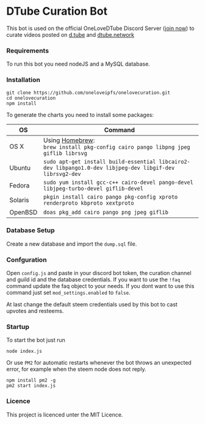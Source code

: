 # DTube Curation Bot

This bot is used on the official OneLoveDTube Discord Server ([join now](https://discord.gg/Sc4utKr)) to curate videos posted on [d.tube](https://d.tube) and [dtube.network](https://dtube.network)


### Requirements

To run this bot you need nodeJS and a MySQL database.

### Installation

    git clone https://github.com/oneloveipfs/onelovecuration.git
    cd onelovecuration
    npm install
    
To generate the charts you need to install some packages:

OS | Command
----- | -----
OS X | Using [Homebrew](https://brew.sh/):<br/>`brew install pkg-config cairo pango libpng jpeg giflib librsvg`
Ubuntu | `sudo apt-get install build-essential libcairo2-dev libpango1.0-dev libjpeg-dev libgif-dev librsvg2-dev`
Fedora | `sudo yum install gcc-c++ cairo-devel pango-devel libjpeg-turbo-devel giflib-devel`
Solaris | `pkgin install cairo pango pkg-config xproto renderproto kbproto xextproto`
OpenBSD | `doas pkg_add cairo pango png jpeg giflib`

    
### Database Setup

Create a new database and import the `dump.sql` file.

### Confguration

Open ``config.js`` and paste in your discord bot token, the curation channel and guild id and the database credentials.
If you want to use the ``!faq`` command update the faq object to your needs. If you dont want to use this command just
set ``mod_settings.enabled`` to `false`.

At last change the default steem credentials used by this bot to cast upvotes and resteems.

### Startup

To start the bot just run
    
    node index.js
    
Or use `PM2` for automatic restarts whenever the bot throws an unexpected error, for example when the steem node does not reply.

    npm install pm2 -g
    pm2 start index.js
    
    
### Licence

This project is licenced unter the MIT Licence.        
